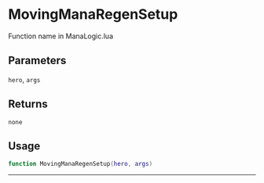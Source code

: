# MovingManaRegenSetup
Function name in ManaLogic.lua
## Parameters
`hero`, `args`
## Returns
`none`
## Usage
```lua
function MovingManaRegenSetup(hero, args)
```
---
